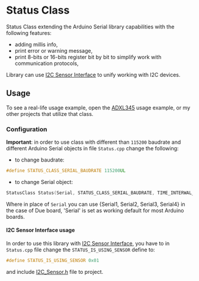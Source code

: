 # Status Class

Status Class extending the Arduino Serial library capabilities with the following features:

- adding millis info,
- print error or warning message,
- print 8-bits or 16-bits register bit by bit to simplify work with communication protocols,

Library can use [I2C Sensor Interface](https://github.com/MatthewPatyk/I2C-Sensor-Interface) to unify working with I2C devices.

## Usage

To see a real-life usage example, open the [ADXL345](https://github.com/MatthewPatyk/ADXL345-Arduino-I2C-library) usage example, or my other projects that utilize that class.

### Configuration

**Important**: in order to use class with different than `115200` baudrate and different Arduino Serial objects in file `Status.cpp` change the following:

- to change baudrate:

```cpp
#define STATUS_CLASS_SERIAL_BAUDRATE 115200UL
```

- to change Serial object:

```cpp
StatusClass Status(Serial, STATUS_CLASS_SERIAL_BAUDRATE, TIME_INTERWAL_IN_MS);
```

Where in place of `Serial` you can use {Serial1, Serial2, Serial3, Serial4} in the case of Due board, 'Serial' is set as working default for most Arduino boards.

#### I2C Sensor Interface usage

In order to use this library with [I2C Sensor Interface](https://github.com/MatthewPatyk/I2C-Sensor-Interface), you have to in `Status.cpp` file change the `STATUS_IS_USING_SENSOR` define to:

```cpp
#define STATUS_IS_USING_SENSOR 0x01
```

and include [I2C_Sensor.h](https://github.com/MatthewPatyk/I2C-Sensor-Interface/blob/master/I2C_Sensor.h) file to project.
